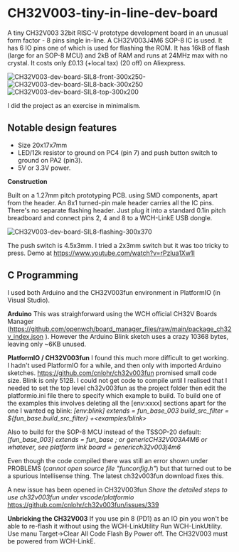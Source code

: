 # CH32V003-tiny-in-line-dev-board
A tiny CH32V003 32bit RISC-V prototype development board in an unusual form factor - 8 pins single in-line.
A CH32V003J4M6 SOP-8 IC is used. It has 6 IO pins one of which is used for flashing the ROM. It has 16kB of flash (large for an SOP-8 MCU) and 2kB of RAM and runs at 24MHz max with no crystal. It costs only £0.13 (+local tax) (20 off) on Aliexpress.

![CH32V003-dev-board-SIL8-front-300x250-](https://github.com/alunmorris/CH32V003-tiny-in-line-dev-board/assets/4630866/77a99866-9de3-43b4-8248-6c9a0305b63e)
![CH32V003-dev-board-SIL8-back-300x250](https://github.com/alunmorris/CH32V003-tiny-in-line-dev-board/assets/4630866/2ac84c71-436c-40ab-b0a8-dd1cfc0af197)
![CH32V003-dev-board-SIL8-top-300x200](https://github.com/alunmorris/CH32V003-tiny-in-line-dev-board/assets/4630866/e6b72381-6526-4f45-a96e-5b0269a48633)

I did the project as an exercise in minimalism.


## Notable design features
* Size 20x17x7mm
* LED/12k resistor to ground on PC4 (pin 7) and push button switch to ground on PA2 (pin3).
* 5V or 3.3V power.

**Construction**

Built on a 1.27mm pitch prototyping PCB. using SMD components, apart from the header. An 8x1 turned-pin male header carries all the IC pins. There's no separate flashing header. Just plug it into a standard 0.1in pitch breadboard and connect pins 2, 4 and 8 to a WCH-LinkE USB dongle.

![CH32V003-dev-board-SIL8-flashing-300x370](https://github.com/alunmorris/CH32V003-tiny-in-line-dev-board/assets/4630866/e9b46861-a6f1-4e76-8ba2-29351a3c48b2)

The push switch is 4.5x3mm. I tried a 2x3mm switch but it was too tricky to press.
Demo at https://www.youtube.com/watch?v=rPzlua1Xw1I

## C Programming
I used both Arduino and the CH32V003fun environment in PlatformIO (in Visual Studio). 

**Arduino**
This was straighforward using the WCH official CH32V Boards Manager (https://github.com/openwch/board_manager_files/raw/main/package_ch32v_index.json ). However the Arduino Blink sketch uses a crazy 10368 bytes, leaving only ~6KB unused.

**PlatformIO / CH32V003fun**
I found this much more difficult to get working. I hadn't used PlatformIO for a while, and then only with imported Arduino sketches. 
https://github.com/cnlohr/ch32v003fun promised small code size. Blink is only 512B.
I could not get code to compile until I realised that I needed to set the top level ch32v003fun as the project folder then edit the platformio.ini file there to specify which example to build. To build one of the examples this involves deleting all the [env:xxxx] sections apart for the one I wanted eg blink:
_[env:blink]
extends = fun_base_003
build_src_filter = ${fun_base.build_src_filter} +<examples/blink>_

Also to build for the SOP-8 MCU instead of the TSSOP-20 default:
_[fun_base_003]
extends = fun_base
; or genericCH32V003A4M6 or whatever, see platform link
board = genericch32v003j4m6_

Even though the code compiled there was still an error shown under PROBLEMS (_cannot open source file "funconfig.h"_) but that turned out to be a spurious Intellisense thing. The latest ch32v003fun download fixes this.

A new issue has been opened in CH32V003fun _Share the detailed steps to use ch32v003fun under vscode/platformio_ https://github.com/cnlohr/ch32v003fun/issues/339 

**Unbricking the CH32V003**
If you use pin 8 (PD1) as an IO pin you won't be able to re-flash it without using the WCH-LinkUtility
Run WCH-LinkUtility. Use manu Target->Clear All Code Flash By Power off. The CH32V003 must be powered from WCH-LinkE.
